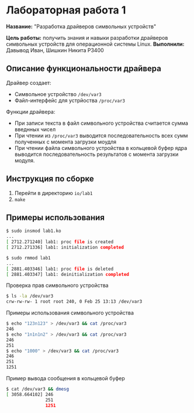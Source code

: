 # Лабораторная работа 1

**Название:** "Разработка драйверов символьных устройств"

**Цель работы:** получить знания и навыки разработки драйверов символьных устройств для операционной системы Linux.
**Выполнили:** Давывод Иван, Шишкин Никита P3400

## Описание функциональности драйвера

Драйвер создает:
* Символьное устройство `/dev/var3` 
* Файл-интерфейс для устрйоства `/proc/var3`

Функции драйвера:
- При записи текста в файл символьного устройства считается сумма введнных чисел
- При чтении из `/proc/var3` выводится последовательность всех сумм полученных с момента загрузки моудля
- При чтении файла символьного устройства в кольцевой буфер ядра выводится последовательность результатов с момента загрузки модуля.

## Инструкция по сборке

1. Перейти в директорию `io/lab1`
2. `make`

## Примеры использования

```bash
$ sudo insmod lab1.ko
...
[ 2712.271240] lab1: proc file is created
[ 2712.271336] lab1: initialization completed

$ sudo rmmod lab1
...
[ 2881.403346] lab1: proc file is deleted
[ 2881.403347] lab1: deinitialization completed
```

Проверка прав символьного устройства
```bash
$ ls -la /dev/var3
crw-rw-rw- 1 root root 240, 0 Feb 25 13:13 /dev/var3
```

Примеры использования символьного устройства
```bash
$ echo "123n123" > /dev/var3 && cat /proc/var3 
246
$ echo "1n1n1n2" > /dev/var3 && cat /proc/var3 
246
251
$ echo "1000" > /dev/var3 && cat /proc/var3 
246
251
1251

```

Пример вывода сообщения в кольцевой буфер
```bash
$ cat /dev/var3 && dmesg
[ 3058.664102] 246
               251
               1251
```
